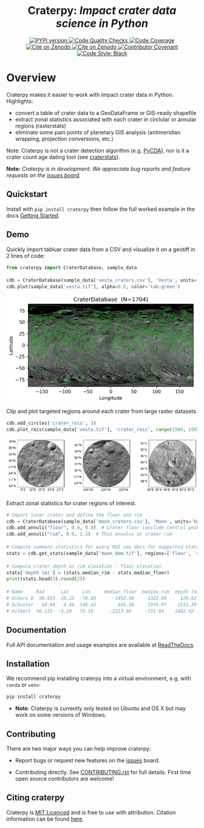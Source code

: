 <h1 align="center">
  <strong>Craterpy:</strong><em> Impact crater data science in Python</em>
</h1>

<div align="center">
  <!-- PYPI version -->
  <a href="https://badge.fury.io/py/craterpy">
    <img src="https://badge.fury.io/py/craterpy.svg"
      alt="PYPI version" />
  </a>
  <!-- Code quality and testing (CI) -->
  <a href="https://github.com/cjtu/craterpy/actions">
    <img src="https://github.com/cjtu/craterpy/workflows/Code%20Quality%20Checks/badge.svg"
      alt="Code Quality Checks" />
  </a>
  <!-- Test Coverage (codecov) -->
  <a href="https://codecov.io/gh/cjtu/craterpy">
    <img src="https://codecov.io/gh/cjtu/craterpy/branch/main/graph/badge.svg?token=9K567x0YUJ"
      alt="Code Coverage" />
  </a>
</div>
<div align="center">
  <!-- Zenodo citation -->
  <a href="https://zenodo.org/badge/latestdoi/88457986">
    <img src="https://zenodo.org/badge/88457986.svg"
      alt="Cite on Zenodo" />
  </a>
  <!-- ReadTheDocs -->
  <a href="http://craterpy.readthedocs.io/latest/?badge=latest">
    <img src="http://readthedocs.org/projects/craterpy/badge/?version=latest"
      alt="Cite on Zenodo" />
  </a>
  <!-- Code of Conduct -->
  <a href="CODE_OF_CONDUCT.md">
    <img src="https://img.shields.io/badge/Contributor%20Covenant-2.1-4baaaa.svg"
      alt="Contributor Covenant" />
      </a>
  <!-- Code Style -->
  <a href="https://github.com/psf/black">
    <img src="https://img.shields.io/badge/code%20style-black-000000.svg"
      alt="Code Style: Black" />
      </a>
</div>

# Overview

Craterpy makes it easier to work with impact crater data in Python. Highlights:

- convert a table of crater data to a GeoDataFrame or GIS-ready shapefile
- extract zonal statistics associated with each crater in circlular or annular regions (rasterstats)
- eliminate some pain points of planetary GIS analysis (antimeridian wrapping, projection conversions, etc.)

Note: Craterpy is not a crater detection algorithm (e.g. [PyCDA](https://github.com/AlliedToasters/PyCDA)), nor is it a crater count age dating tool (see [craterstats](https://github.com/ggmichael/craterstats)).

**Note:** *Craterpy is in development. We appreciate bug reports and feature requests on the [issues board](https://github.com/cjtu/craterpy/issues).*


## Quickstart

Install with `pip install craterpy` then follow the full worked example in the docs [Getting Started](https://craterpy.readthedocs.io/latest/getting_started.html).

## Demo

Quickly import tabluar crater data from a CSV and visualize it on a geotiff in 2 lines of code:

```python
from craterpy import CraterDatabase, sample_data

cdb = CraterDatabase(sample_data['vesta_craters.csv'], 'Vesta', units='m')
cdb.plot(sample_data['vesta.tif'], alpha=0.5, color='tab:green')
```

![Vesta map plot](https://github.com/cjtu/craterpy/raw/main/craterpy/data/_images/readme_vesta_cdb.png)

Clip and plot targeted regions around each crater from large raster datasets.

```python
cdb.add_circles('crater_rois', 3)
cdb.plot_rois(sample_data['vesta.tif'], 'crater_rois', range(1500, 1503))
```

![Vesta plot rois](https://github.com/cjtu/craterpy/raw/main/craterpy/data/_images/readme_vesta_rois.png)

Extract zonal statistics for crater regions of interest.

```python
# Import lunar crater and define the floor and rim
cdb = CraterDatabase(sample_data['moon_craters.csv'], 'Moon', units='km')
cdb.add_annuli("floor", 0.4, 0.8)  # Crater floor (exclude central peak and rim)
cdb.add_annuli("rim", 0.9, 1.1)  # Thin annulus at crater rim

# Compute summary statistics for every ROI see docs for supported stats
stats = cdb.get_stats(sample_data['moon_dem.tif'], regions=['floor', 'rim'], stats=['median'])

# Compute crater depth as rim elevation - floor elevation
stats['depth (m)'] = (stats.median_rim - stats.median_floor)
print(stats.head(3).round(2))

# Name     Rad      Lat     Lon     median_floor  median_rim  depth (m)
# Olbers D  50.015  10.23  -78.03      -1452.50    -1322.88     129.62
# Schuster   50.04   4.44  146.42        445.58     1976.97    1531.39
# Gilbert  50.125  -3.20   76.16      -2213.66     -731.64    1482.02
```

## Documentation

Full API documentation and usage examples are available at [ReadTheDocs](https://craterpy.readthedocs.io/).


## Installation

We recommend pip installing craterpy into a virtual environment, e.g. with `conda` or `venv`:

```bash
pip install craterpy
```
- **Note**: Craterpy is currently only tested on Ubuntu and OS X but may work on some versions of Windows. 

## Contributing

There are two major ways you can help improve craterpy:

- Report bugs or request new features on the [issues](https://github.com/cjtu/craterpy/issues) board.

- Contributing directly. See [CONTRIBUTING.rst](https://github.com/cjtu/craterpy/blob/main/CONTRIBUTING.rst) for full details. First time open source contributors are welcome!

## Citing craterpy

Craterpy is [MIT Licenced](https://github.com/cjtu/craterpy/blob/master/LICENSE.txt) and is free to use with attribution. Citation information can be found [here](https://zenodo.org/badge/latestdoi/88457986).
